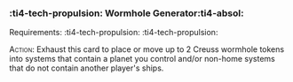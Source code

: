 ### :ti4-tech-propulsion: **Wormhole Generator**:ti4-absol:

Requirements: :ti4-tech-propulsion: :ti4-tech-propulsion:

<span style="font-variant:small-caps;">Action</span>: Exhaust this card to place or move up to 2 Creuss wormhole tokens into systems that contain a planet you control and/or non-home systems that do not contain another player's ships.
